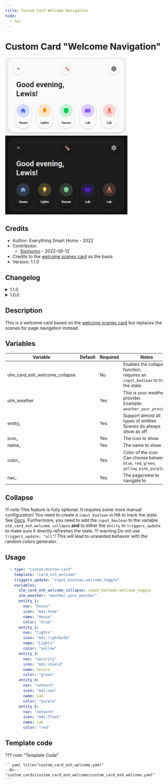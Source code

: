 ```yaml
---
title: Custom Card Welcome Navigation
hide:
  - toc
---
```

<!-- markdownlint-disable MD046 -->

# Custom Card "Welcome Navigation"

![example-image-light](../../docs/assets/img/custom_card_esh_welcome_light.png)
![example-image-dark](../../docs/assets/img/custom_card_esh_welcome_dark.png)

## Credits

- Author: Everything Smart Home - 2022
- Contributor: 
  - [Sisimomo](https://github.com/sisimomo) - 2022-06-12
- Credits to the [welcome scenes card](https://ui-lovelace-minimalist.github.io/UI/usage/cards/card_welcome_scenes/) as the basis
- Version: 1.1.0

## Changelog

<details>
<summary>1.1.0</summary>
  <ul>
    <li>Now support from 0-5 navigation pill.</li>
    <li>Added dynamic nav pill size.</li>
    <li>Code refactoring to fit <a href="https://ui-lovelace-minimalist.github.io/UI/development/custom_cards/#order">framework structure</a>.</li>
    <li>Code clean up.</li>
  </ul>
</details>

<details>
<summary>1.0.0</summary>
Initial release
</details>

## Description

This is a welcome card based on the [welcome scenes card](https://ui-lovelace-minimalist.github.io/UI/usage/cards/card_welcome_scenes/) but replaces the scenes for page navigation instead.

## Variables

| Variable | Default | Required         | Notes             |
|----------|---------|------------------|-------------------|
| ulm_card_esh_welcome_collapse  |         | No | Enables the collapse function. <br> requires an `input_boolean` to track the state|
| ulm_weather   |         | Yes | This is your weather provider. <br> Example: `weather.your_provider`|
| entity_  |     | Yes | Support almost all types of entities <br> Scenes do always show as off |
| icon_  |    | Yes | The icon to show |
| name_  |      | Yes | The name to show|
| color_  |     | Yes | Color of the icon <br> Can choose between: `blue`, `red`, `green`, `yellow`, `pink`, `purple` <br> |
| nav_  |      | Yes | The page/view to navigate to |

## Collapse

!!! note
    This feature is fully optional. It requires some more manual configuration!
You need to create a `input_boolean` in HA to track the state. See [Docs](https://www.home-assistant.io/integrations/input_boolean/).
Furthermore, you need to add the `input_boolean` to the variable `ulm_card_esh_welcome_collapse` **and** to either the `entity` or `triggers_update` to make sure it directly refreshes the state.
!!! warning
    Do not use `triggers_update: "all"`! This will lead to unwanted behavior with the random colors generator.

## Usage

```yaml
  - type: "custom:button-card"
    template: "card_esh_welcome"
    triggers_update: "input_boolean.welcome_toggle"
    variables:
      ulm_card_esh_welcome_collapse: input_boolean.welcome_toggle
      ulm_weather: "weather.your_weather"
      entity_1:
        nav: "house"
        icon: "mdi:home"
        name: "House"
        color: "blue"
      entity_2:
        nav: "lights"
        icon: "mdi:lightbulb"
        name: "Lights"
        color: "yellow"
      entity_3:
        nav: "security"
        icon: "mdi:shield"
        name: Secure
        color: "green"
      entity_4:
        nav: "network"
        icon: "mdi:nas"
        name: Lab
        color: "purple"
      entity_5:
        nav: "network"
        icon: "mdi:flask"
        name: Lab
        color: "red"
```


## Template code

??? note "Template Code"

    ```yaml title="custom_card_esh_welcome.yaml"
    --8<-- "custom_cards/custom_card_esh_welcome/custom_card_esh_welcome.yaml"
    ```
